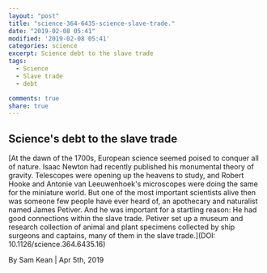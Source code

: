 ```yaml
---
layout: "post"
title: "science-364-6435-science-slave-trade."
date: "2019-02-08 05:41"
modified: '2019-02-08 05:41'
categories: science
excerpt: Science debt to the slave trade
tags:
  - Science
  - Slave trade
  - debt

comments: true
share: true
---
```


## Science's debt to the slave trade

[At the dawn of the 1700s, European science seemed poised to conquer all of nature. Isaac Newton had recently published his monumental theory of gravity. Telescopes were opening up the heavens to study, and Robert Hooke and Antonie van Leeuwenhoek's microscopes were doing the same for the miniature world. But one of the most important scientists alive then was someone few people have ever heard of, an apothecary and naturalist named James Petiver. And he was important for a startling reason: He had good connections within the slave trade. Petiver set up a museum and research collection of animal and plant specimens collected by ship surgeons and captains, many of them in the slave trade.](DOI: 10.1126/science.364.6435.16)

By Sam Kean | Apr 5th, 2019
